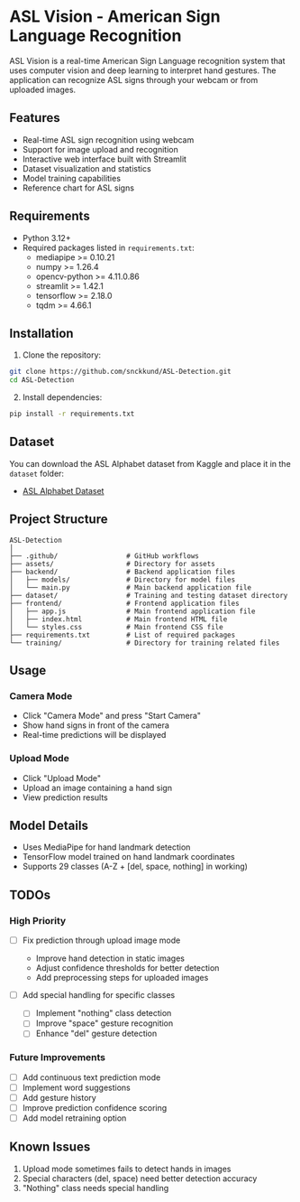 # ASL Vision - American Sign Language Recognition

ASL Vision is a real-time American Sign Language recognition system that uses computer vision and deep learning to interpret hand gestures. The application can recognize ASL signs through your webcam or from uploaded images.

## Features

- Real-time ASL sign recognition using webcam
- Support for image upload and recognition
- Interactive web interface built with Streamlit
- Dataset visualization and statistics
- Model training capabilities
- Reference chart for ASL signs

## Requirements

- Python 3.12+
- Required packages listed in `requirements.txt`:
  - mediapipe >= 0.10.21
  - numpy >= 1.26.4
  - opencv-python >= 4.11.0.86
  - streamlit >= 1.42.1
  - tensorflow >= 2.18.0
  - tqdm >= 4.66.1

## Installation

1. Clone the repository:
```bash
git clone https://github.com/snckkund/ASL-Detection.git
cd ASL-Detection
```

2. Install dependencies:
```bash
pip install -r requirements.txt
```

## Dataset

You can download the ASL Alphabet dataset from Kaggle and place it in the `dataset` folder:
- [ASL Alphabet Dataset](https://www.kaggle.com/datasets/grassknoted/asl-alphabet)

## Project Structure

```
ASL-Detection
│
├── .github/                 # GitHub workflows
├── assets/                  # Directory for assets
├── backend/                 # Backend application files
│   ├── models/              # Directory for model files
│   └── main.py              # Main backend application file
├── dataset/                 # Training and testing dataset directory
├── frontend/                # Frontend application files
│   ├── app.js               # Main frontend application file
│   ├── index.html           # Main frontend HTML file
│   └── styles.css           # Main frontend CSS file
├── requirements.txt         # List of required packages
└── training/                # Directory for training related files
```

## Usage

### Camera Mode
- Click "Camera Mode" and press "Start Camera"
- Show hand signs in front of the camera
- Real-time predictions will be displayed

### Upload Mode
- Click "Upload Mode"
- Upload an image containing a hand sign
- View prediction results

## Model Details

- Uses MediaPipe for hand landmark detection
- TensorFlow model trained on hand landmark coordinates
- Supports 29 classes (A-Z + [del, space, nothing] in working)

## TODOs

### High Priority
- [ ] Fix prediction through upload image mode
  - Improve hand detection in static images
  - Adjust confidence thresholds for better detection
  - Add preprocessing steps for uploaded images

- [ ] Add special handling for specific classes
  - [ ] Implement "nothing" class detection
  - [ ] Improve "space" gesture recognition
  - [ ] Enhance "del" gesture detection

### Future Improvements
- [ ] Add continuous text prediction mode
- [ ] Implement word suggestions
- [ ] Add gesture history
- [ ] Improve prediction confidence scoring
- [ ] Add model retraining option

## Known Issues

1. Upload mode sometimes fails to detect hands in images
2. Special characters (del, space) need better detection accuracy
3. "Nothing" class needs special handling
